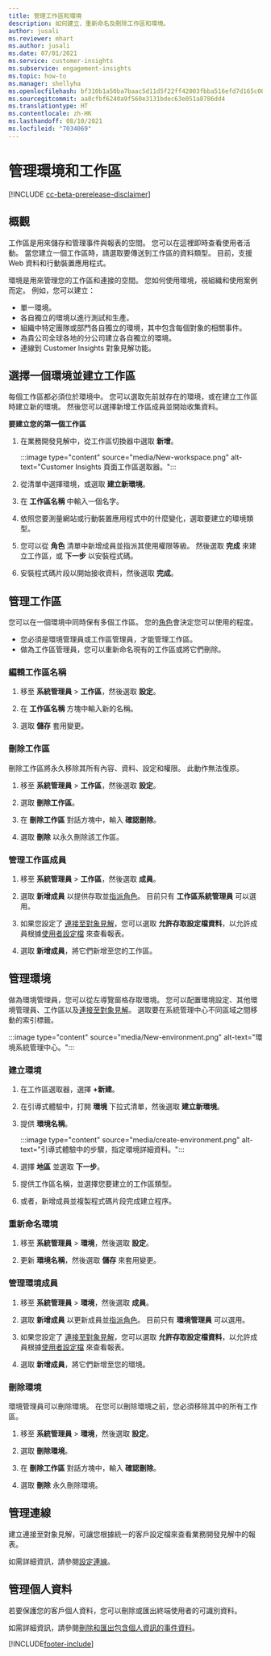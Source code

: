 ```yaml
---
title: 管理工作區和環境
description: 如何建立、重新命名及刪除工作區和環境。
author: jusali
ms.reviewer: mhart
ms.author: jusali
ms.date: 07/01/2021
ms.service: customer-insights
ms.subservice: engagement-insights
ms.topic: how-to
ms.manager: shellyha
ms.openlocfilehash: bf310b1a50ba7baac5d11d5f22ff42003fbba516efd7d165c00b59adc958da2e
ms.sourcegitcommit: aa0cfbf6240a9f560e3131bdec63e051a8786dd4
ms.translationtype: HT
ms.contentlocale: zh-HK
ms.lasthandoff: 08/10/2021
ms.locfileid: "7034069"
---
```

# <a name="manage-environments-and-workspaces"></a>管理環境和工作區

[!INCLUDE [cc-beta-prerelease-disclaimer](includes/cc-beta-prerelease-disclaimer.md)]

## <a name="overview"></a>概觀

工作區是用來儲存和管理事件與報表的空間。 您可以在這裡即時查看使用者活動。 當您建立一個工作區時，請選取要傳送到工作區的資料類型。 目前，支援 Web 資料和行動裝置應用程式。

環境是用來管理您的工作區和連接的空間。 您如何使用環境，視組織和使用案例而定。 例如，您可以建立：

-   單一環境。
-   各自獨立的環境以進行測試和生產。
-   組織中特定團隊或部門各自獨立的環境，其中包含每個對象的相關事件。
-   為貴公司全球各地的分公司建立各自獨立的環境。
-   連線到 Customer Insights 對象見解功能。

## <a name="choose-an-environment-and-create-a-workspace"></a>選擇一個環境並建立工作區 

每個工作區都必須位於環境中。 您可以選取先前就存在的環境，或在建立工作區時建立新的環境。 然後您可以選擇新增工作區成員並開始收集資料。

**要建立您的第一個工作區**

1. 在業務開發見解中，從工作區切換器中選取 **新增**。 

   :::image type="content" source="media/New-workspace.png" alt-text="Customer Insights 頁面工作區選取器。":::

1. 從清單中選擇環境，或選取 **建立新環境**。

1. 在 **工作區名稱** 中輸入一個名字。 

1. 依照您要測量網站或行動裝置應用程式中的什麼變化，選取要建立的環境類型。 

1. 您可以從 **角色** 清單中新增成員並指派其使用權限等級。 然後選取 **完成** 來建立工作區，或 **下一步** 以安裝程式碼。 

1. 安裝程式碼片段以開始接收資料，然後選取 **完成**。 

## <a name="manage-a-workspace"></a>管理工作區

您可以在一個環境中同時保有多個工作區。 您的[角色](user-roles.md)會決定您可以使用的程度。 

 - 您必須是環境管理員或工作區管理員，才能管理工作區。
 - 做為工作區管理員，您可以重新命名現有的工作區或將它們刪除。 

### <a name="edit-a-workspace-name"></a>編輯工作區名稱

1. 移至 **系統管理員** > **工作區**，然後選取 **設定**。

1. 在 **工作區名稱** 方塊中輸入新的名稱。

1. 選取 **儲存** 套用變更。

### <a name="delete-a-workspace"></a>刪除工作區

刪除工作區將永久移除其所有內容、資料、設定和權限。 此動作無法復原。

1. 移至 **系統管理員** > **工作區**，然後選取 **設定**。

1. 選取 **刪除工作區**。 

1. 在 **刪除工作區** 對話方塊中，輸入 **確認刪除**。 

1. 選取 **刪除** 以永久刪除該工作區。

### <a name="manage-workspace-members"></a>管理工作區成員

1. 移至 **系統管理員** > **工作區**，然後選取 **成員**。

1. 選取 **新增成員** 以提供存取並[指派角色](user-roles.md)。 目前只有 **工作區系統管理員** 可以選用。

1. 如果您設定了 [連接至對象見解](configure-connections.md)，您可以選取 **允許存取設定檔資料**，以允許成員根據[使用者設定檔](profile-reports.md) 來查看報表。

1. 選取 **新增成員**，將它們新增至您的工作區。

## <a name="manage-an-environment"></a>管理環境

做為環境管理員，您可以從左導覽窗格存取環境。 您可以配置環境設定、其他環境管理員、工作區以及[連接至對象見解](configure-connections.md)。 選取要在系統管理中心不同區域之間移動的索引標籤。

:::image type="content" source="media/New-environment.png" alt-text="環境系統管理中心。":::

### <a name="create-an-environment"></a>建立環境

1. 在工作區選取器，選擇 **+新建**。

1. 在引導式體驗中，打開 **環境** 下拉式清單，然後選取 **建立新環境**。 

1. 提供 **環境名稱**。

   :::image type="content" source="media/create-environment.png" alt-text="引導式體驗中的步驟，指定環境詳細資料。":::

1. 選擇 **地區** 並選取 **下一步**。 

1. 提供工作區名稱，並選擇您要建立的工作區類型。 

1.  或者，新增成員並複製程式碼片段完成建立程序。

### <a name="rename-an-environment"></a>重新命名環境

1. 移至 **系統管理員** > **環境**，然後選取 **設定**。

1. 更新 **環境名稱**，然後選取 **儲存** 來套用變更。

### <a name="manage-environment-members"></a>管理環境成員

1. 移至 **系統管理員** > **環境**，然後選取 **成員**。

1. 選取 **新增成員** 以更新成員並[指派角色](user-roles.md)。 目前只有 **環境管理員** 可以選用。

1. 如果您設定了 [連接至對象見解](configure-connections.md)，您可以選取 **允許存取設定檔資料**，以允許成員根據[使用者設定檔](profile-reports.md) 來查看報表。

1. 選取 **新增成員**，將它們新增至您的環境。

### <a name="delete-an-environment"></a>刪除環境

環境管理員可以刪除環境。 在您可以刪除環境之前，您必須移除其中的所有工作區。

1. 移至 **系統管理員** > **環境**，然後選取 **設定**。

1. 選取 **刪除環境**。 

1. 在 **刪除工作區** 對話方塊中，輸入 **確認刪除**。 

1. 選取 **刪除** 永久刪除環境。

## <a name="manage-connections"></a>管理連線

建立連接至對象見解，可讓您根據統一的客戶設定檔來查看業務開發見解中的報表。 

如需詳細資訊，請參閱[設定連線](configure-connections.md)。

## <a name="manage-personal-data"></a>管理個人資料

若要保護您的客戶個人資料，您可以刪除或匯出終端使用者的可識別資料。

如需詳細資訊，請參閱[刪除和匯出包含個人資訊的事件資料](delete-export-personal-data.md)。


[!INCLUDE[footer-include](../includes/footer-banner.md)]
